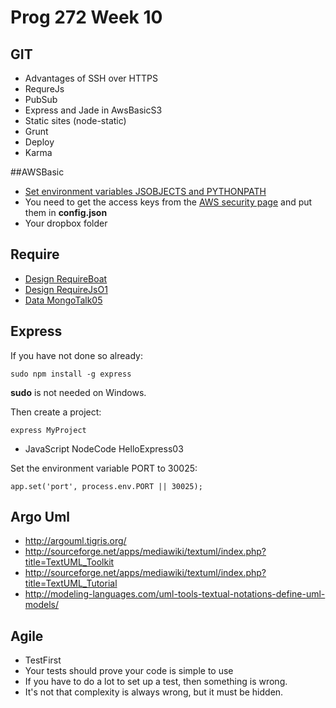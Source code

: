 Prog 272 Week 10
================

GIT
---

-   Advantages of SSH over HTTPS
-   RequreJs
-   PubSub
-   Express and Jade in AwsBasicS3
-   Static sites (node-static)
-   Grunt
-   Deploy
-   Karma



##AWSBasic

- [Set environment variables JSOBJECTS and PYTHONPATH](https://github.com/charliecalvert/JsObjects/blob/master/JavaScript/NodeCode/AwsBasicS3/README.md)
- You need to get the access keys from the [AWS security page](https://console.aws.amazon.com/iam/home?#security_credential) and put them in **config.json**
- Your dropbox folder

## Require

- [Design RequireBoat](https://github.com/charliecalvert/JsObjects/tree/master/JavaScript/Design/RequireBoat)
- [Design RequireJsO1](https://github.com/charliecalvert/JsObjects/tree/master/JavaScript/Design/RequireJs01)
- [Data MongoTalk05](https://github.com/charliecalvert/JsObjects/tree/master/JavaScript/Design/RequireJs01)

## Express

If you have not done so already:

	sudo npm install -g express

**sudo** is not needed on Windows.

Then create a project:

	express MyProject

- JavaScript NodeCode HelloExpress03

Set the environment variable PORT to 30025:

	app.set('port', process.env.PORT || 30025);

Argo Uml
--------

-   <http://argouml.tigris.org/>
-   <http://sourceforge.net/apps/mediawiki/textuml/index.php?title=TextUML_Toolkit>
-   <http://sourceforge.net/apps/mediawiki/textuml/index.php?title=TextUML_Tutorial>
-   <http://modeling-languages.com/uml-tools-textual-notations-define-uml-models/>

Agile
-----

-   TestFirst
-   Your tests should prove your code is simple to use
-   If you have to do a lot to set up a test, then something is wrong.
-   It's not that complexity is always wrong, but it must be hidden.
